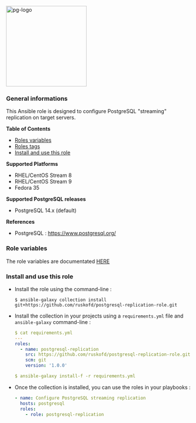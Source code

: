 <p><img src="https://icon-library.com/images/postgresql-icon/postgresql-icon-20.jpg" alt="pg-logo" title="pg" align="top" height=220 /></p>

### General informations

This Ansible role is designed to configure PostgreSQL "streaming" replication on target servers.

**Table of Contents**

  - [Roles variables](#role-variables)
  - [Roles tags](#role-variables)
  - [Install and use this role](#install-and-use-this-role)

**Supported Platforms**

  - RHEL/CentOS Stream 8
  - RHEL/CentOS Stream 9
  - Fedora 35

**Supported PostgreSQL releases**

  - PostgreSQL 14.x (default)

**References**

  - PostgreSQL : https://www.postgresql.org/

### Role variables

The role variables are documentated [HERE](docs/variables.md)

### Install and use this role

* Install the role using the command-line :

  ```shell
  $ ansible-galaxy collection install git+https://github.com/ruskofd/postgresql-replication-role.git
  ```

* Install the collection in your projects using a `requirements.yml` file and `ansible-galaxy` command-line :

  ```YAML
  $ cat requirements.yml
  ---
  roles:
    - name: postgresql-replication
      src: https://github.com/ruskofd/postgresql-replication-role.git
      scm: git
      version: '1.0.0'

  $ ansible-galaxy install-f -r requirements.yml
  ```

* Once the collection is installed, you can use the roles in your playbooks :

  ```yaml
  - name: Configure PostgreSQL streaming replication
    hosts: postgresql
    roles:
      - role: postgresql-replication
  ```

